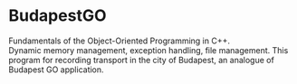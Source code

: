 # BudapestGO
Fundamentals of the Object-Oriented Programming in C++.  
Dynamic memory management, exception handling, file management. 
This program for recording transport in the city of Budapest, an analogue of Budapest GO application.
